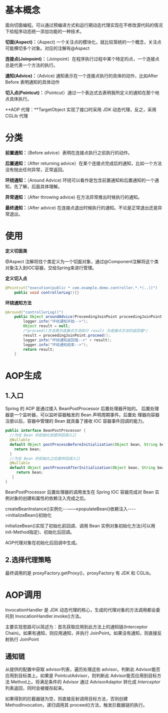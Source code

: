 # 基本概念

面向切面编程。可以通过预编译方式和运行期动态代理实现在不修改源代码的情况下给程序动态统一添加功能的一种技术。

**切面(Aspect)：**（Aspect) 一个关注点的模块化，就比较笼统的一个概念，关注点可能横切多个对象。对应的注解有@Aspect

**连接点(Joinpoint)：**（Joinpoint）在程序执行过程中某个特定的点，一个连接点总是代表一个方法的执行。

**通知(Advice)：**（Advice) 通知表示在一个连接点执行的具体的动作，比如After Before 表明通知的具体动作

**切入点(Pointcut)：**（Pointcut）通过一个表达式去表明我所定义的通知在那个地点具体执行。

**AOP 代理：**TargetObject 实现了接口时采用 JDK 动态代理，反之，采用 CGLib 代理

# 分类

**前置通知：**（Before advice）表明在连接点执行之前执行的动作。

**后置通知：**（After returning advice）在某个连接点完成后的通知，比如一个方法没有抛出任何异常，正常返回。

**环绕通知：**（Around Advice) 环绕可以看作是包含前置通知和后置通知的一个通知，先了解，后面具体理解。

**异常通知：**（After throwing advice) 在方法异常推出时候执行的通知。

**最终通知：**（After advice) 在连接点退出时候执行的通知。不论是正常退出还是异常退出。

# 使用

**定义切面类**

@Aspect 注解将找个类定义为一个切面对象，通过@Component注解将这个类对象注入到IOC容器，交给Spring来进行管理。

**定义切入点**

```java
@Pointcut("execution(public * com.example.demo.controller.*.*(..))")
    public void controllerLog(){}
```

**环绕通知方法**

```java
@Around("controllerLog()")
    public Object aroundAdvice(ProceedingJoinPoint proceedingJoinPoint) throws Throwable {
        logger.info("环绕通知开始-->");
        Object result = null;
        /*proceed()方法表示连接点方法执行 result 为连接点方法的返回值*/
        result = proceedingJoinPoint.proceed();
        logger.info("环绕通知返回值-->" + result);
        logger.info("环绕通知结束-->");
        return result;
    }
```



# AOP生成

## 1.入口

Spring 的 AOP 是通过接入 BeanPostProcessor 后置处理器开始的。 后置处理器是一个监听器，可以监听容器触发的 Bean 声明周期事件。后置处 理器向容器注册以后，容器中管理的 Bean 就具备了接收 IOC 容器事件回调的能力。

```java
public interface BeanPostProcessor {
  //为在 Bean 的初始化前提供回调入口
  @Nullable
  default Object postProcessBeforeInitialization(Object bean, String beanName) throws BeansException {     
    return bean;  
  }
  //为在 Bean 的初始化之后提供回调入口
  @Nullable
  default Object postProcessAfterInitialization(Object bean, String beanName) throws BeansException {
     return bean;
   }
}
```

BeanPostProcessor 后置处理器的调用发生在 Spring IOC 容器完成对 Bean 实例对象的创建和属性的依赖注入完成之后。

createBeanInstance()实例化----->populateBean()依赖注入---->initializeBean()初始化

 initializeBean()实现了初始化前回调、调用 Bean 实例对象初始化方法(可以用init-Method指定)、初始化后回调。

AOP代理对象在初始化后回调中生成。

## 2.选择代理策略

最终调用的是 proxyFactory.getProxy()，proxyFactory 有 JDK 和 CGLib。

# AOP调用

 InvocationHandler 是 JDK 动态代理的核心，生成的代理对象的方法调用都会委托到 InvocationHandler.invoke()方法。

主要实现思路可以简述为：首先获取应用到此方法上的通知链(Interceptor Chain)。如果有通知，则应用通知，并执行 JoinPoint。如果没有通知，则直接反射执行 JoinPoint

## 通知链

从提供的配置中获取 advisor列表，遍历处理这些 advisor。判断此 Advisor能否应用到目标类上。如果是 PointcutAdvisor，则判断此 Advisor能否应用到目标方法 Method上。将满足条件的 Advisor 通过 AdvisorAdaptor 转化成 *Interceptor* 列表返回，同时会被缓存起来。

如果得到的拦截器链为空，则直接反射调用目标方法，否则创建 MethodInvocation，递归调用其 proceed()方法，触发拦截器链的执行。